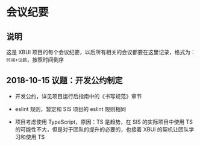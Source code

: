 # 会议纪要

## 说明

这是 XBUI 项目的每个会议纪要，以后所有相关的会议都要在这里记录，格式为：`时间+议题`，按照时间倒序

## 2018-10-15 议题：开发公约制定

- 开发公约，详见项目运行后指南中的《书写规范》章节

- eslint 规则，暂定和 SIS 项目的 eslint 规则相同

- 项目考虑使用 TypeScript，原因：TS 是趋势，在 SIS 的实际项目中使用 TS 的可能性不大，但是对于团队的提升的必要的，也接着 XBUI 的契机让团队学习和使用 TS
